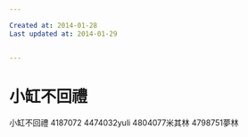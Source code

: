 ```yaml
---

Created at: 2014-01-28
Last updated at: 2014-01-29


---
```


# 小缸不回禮


小缸不回禮
4187072
4474032yuli
4804077米其林
4798751夢林

